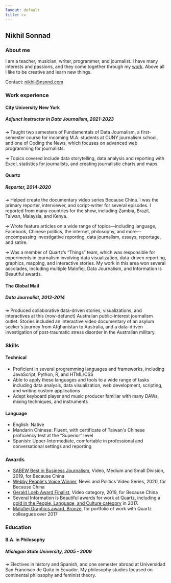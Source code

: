 ```yaml
---
layout: default
title: cv
---
```


<div class="note-content cv">

## Nikhil Sonnad

### About me

I am a teacher, musician, writer, programmer, and journalist. I have many interests and passions, and they come together through my [work](/notes). Above all I like to be creative and learn new things.

Contact: <a href="mailto:nikhil@nsnnd.com">nikhil@nsnnd.com</a>

### Work experience

#### City University New York

##### Adjunct Instructor in Data Journalism, 2021-2023

➔ Taught two semesters of Fundamentals of Data Journalism, a first-semester course for incoming M.A. students at CUNY journalism school, and one of Coding the News, which focuses on advanced web programming for journalists.

➔ Topics covered include data storytelling, data analysis and reporting with Excel, statistics for journalists, and creating journalistic charts and maps.

#### Quartz

##### Reporter, 2014-2020

➔ Helped create the documentary video series Because China. I was the primary reporter, interviewer, and script-writer for several episodes. I reported from many countries for the show, including Zambia, Brazil, Taiwan, Malaysia, and Kenya.

➔ Wrote feature articles on a wide range of topics—including language, Facebook, Chinese politics, the internet, philosophy, and more—encompassing investigative reporting, data journalism, essays, reportage, and satire.

➔ Was a member of Quartz’s “Things” team, which was responsible for experiments in journalism involving data visualization, data-driven reporting, graphics, mapping, and interactive stories. My work in this area won several accolades, including multiple Malofiej, Data Journalism, and Information is Beautiful awards.

#### The Global Mail

##### Data Journalist, 2012-2014

➔ Produced collaborative data-driven stories, visualizations, and interactives at this (now-defunct) Australian public-interest journalism outlet. Stories included an interactive video documentary of an asylum seeker's journey from Afghanistan to Australia, and a data-driven investigation of post-traumatic stress disorder in the Australian military.

### Skills

#### Technical

- Proficient in several programming languages and frameworks, including JavaScript, Python, R, and HTML/CSS
- Able to apply these languages and tools to a wide range of tasks including data analysis, data visualization, web development, scripting, and writing custom applications
- Adept keyboard player and music producer familiar with many DAWs, mixing techniques, and instruments

#### Language

- English: Native
- Mandarin Chinese: Fluent, with certificate of Taiwan's Chinese proficiency test at the “Superior” level
- Spanish: Upper-Intermediate, comfortable in professional and conversational settings and reporting

### Awards

- [SABEW Best in Business Journalism](https://sabew.org/2019-best-in-business-honorees/), Video, Medium and Small Division, 2019, for Because China
- [Webby People's Voice Winner](https://en.wikipedia.org/wiki/2020_Webby_Awards), News and Politics Video Series, 2020, for Because China
- [Gerald Loeb Award Finalist](https://www.globenewswire.com/news-release/2019/05/16/1826455/0/en/2019-Gerald-Loeb-Award-Finalists-Career-Achievement-Honorees-and-Date-of-Awards-Banquet-in-New-York-City-Announced-by-UCLA-Anderson.html), Video category, 2019, for Because China
- Several Information is Beautiful awards for work at Quartz, including a [gold in the People, Language, and Culture category](https://www.informationisbeautifulawards.com/news/262-the-winners-people-language-identity) in 2017.
- [Malofiej Graphics award, Bronze](https://policyviz.com/2017/04/03/malofiej-25-awards/), for portfolio of work with Quartz colleagues over 2017

### Education

#### B.A. in Philosophy

##### Michigan State University, 2005 - 2009

➔ Electives in history and Spanish, and one semester abroad at Universidad San Francisco de Quito in Ecuador. My philosophy studies focused on continental philosophy and feminist theory.

</div>
